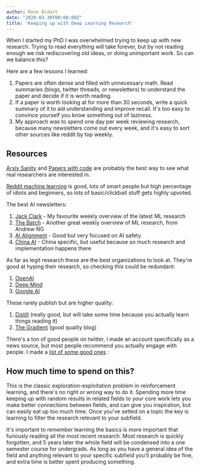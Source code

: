 ```yaml
---
author: Rene Bidart
date: "2020-03-30T00:00:00Z"
title: 'Keeping up with Deep Learning Research'
---
```


When I started my PhD I was overwhelmed trying to keep up with new research. Trying to read everything will take forever, but by not reading enough we risk rediscovering old ideas, or doing unimportant work. So can we balance this?

Here are a few lessons I learned:

1. Papers are often dense and filled with unnecessary math. Read summaries (blogs, twitter threads, or newsletters) to understand the paper and decide if it is worth reading.
2. If a paper is worth looking at for more than 30 seconds, write a quick summary of it to aid understanding and improve recall.  It's too easy to convince yourself you know something out of laziness.
3. My approach was to spend one day per week reviewing research, because many newsletters come out every week, and it's easy to sort other sources like reddit by top weekly. 

## Resources

[Arxiv Sanity](http://www.arxiv-sanity.com/top?timefilter=week&vfilter=all) and [Papers with code](https://paperswithcode.com/) are probably the best way to see what real researchers are interested in.

[Reddit machine learning](https://www.reddit.com/r/MachineLearning/top/?t=week) is good, lots of smart people but high percentage of idiots and beginners, so lots of basic/clickbait stuff gets highly upvoted.

The best AI newsletters:

1. [Jack Clark](https://jack-clark.net/) - My favourite weekly overview of the latest ML research
2. [The Batch](https://www.deeplearning.ai/thebatch/) - Another great weekly overview of ML research, from Andrew NG
3. [AI Alignment](https://rohinshah.com/alignment-newsletter/) - Good but very focused on AI safety
4. [China AI](https://chinai.substack.com/) - China specific, but useful because so much research and implementation happens there

As far as legit research these are the best organizations to look at. They're good at hyping their research, so checking this could be redundant:

1. [OpenAI](https://openai.com/blog/)
2. [Deep Mind](https://deepmind.com/blog)
3. [Google AI](https://ai.googleblog.com/)

These rarely publish but are higher quality:

1. [Distill](https://distill.pub/) (really good, but will take some time because you actually learn things reading it)
2. [The Gradient](https://thegradient.pub/) (good quality blog)

There's a ton of good people on twitter, I made an account specifically as a news source, but most people recommend you actually engage with people. I made a [list of some good ones](https://twitter.com/i/lists/1217249059016204288) :

## How much time to spend on this?

This is the classic exploration-exploitation problem in reinforcement learning, and there's no right or wrong way to do it. Spending more time keeping up with random results in related fields to your core work lets you make better connections between fields, and can give you inspiration, but can easily eat up too much time. Once you've setted on a topic the key is learning to filter the research relevant to your subfield.

It's important to remember learning the basics is more important that furiously reading all the most recent research. Most research is quickly forgotten, and 5 years later the whole field will be condensed into a one semester course for undergrads. As long as you have a general idea of the field and anything relevant to your specific subfield you'll probably be fine, and extra time is better spent producing something.


